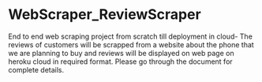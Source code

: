 # WebScraper_ReviewScraper
End to end web scraping project from scratch till deployment in cloud- The reviews of customers will be scrapped from a website about the phone that we are planning to buy and reviews will be displayed on web page on heroku cloud in required format. Please go through the document for complete details.
